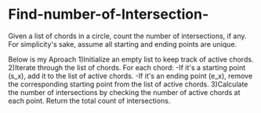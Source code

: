 # Find-number-of-Intersection-
Given a list of chords in a circle, count the number of intersections, if any. For simplicity's sake, assume all starting and ending points are unique.

Below is my Aproach 
1)Initialize an empty list to keep track of active chords.
2)Iterate through the list of chords. For each chord:
-If it's a starting point (s_x), add it to the list of active chords.
-If it's an ending point (e_x), remove the corresponding starting point from the list of active chords.
3)Calculate the number of intersections by checking the number of active chords at each point.
Return the total count of intersections.


